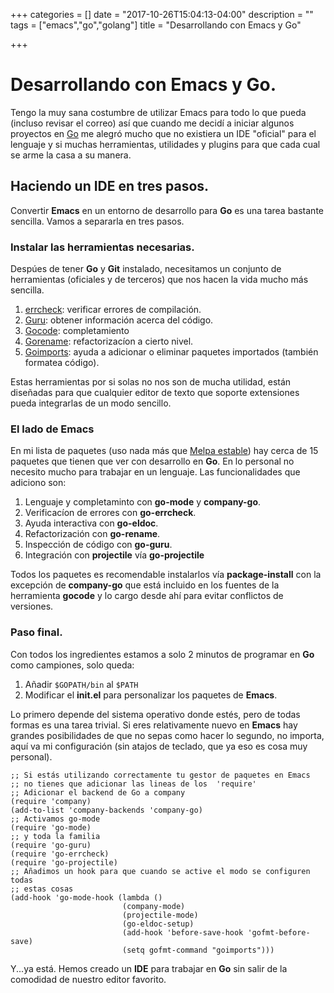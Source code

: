 +++
categories = []
date = "2017-10-26T15:04:13-04:00"
description = ""
tags = ["emacs","go","golang"]
title = "Desarrollando con Emacs y Go"

+++

# Desarrollando con Emacs y Go.

Tengo la muy sana costumbre de utilizar Emacs para todo lo que pueda (incluso
revisar el correo) así que cuando me decidí a iniciar algunos proyectos en
[Go](https://golang.org ) me alegró mucho que no existiera un IDE "oficial" para
el lenguaje y si muchas herramientas, utilidades y plugins para que cada cual se
arme la casa a su manera.


## Haciendo un IDE en tres pasos.

Convertir **Emacs** en un entorno de desarrollo para **Go** es una tarea bastante
sencilla. Vamos a separarla en tres pasos.

### Instalar las herramientas necesarias.

Despúes de tener **Go** y **Git** instalado, necesitamos un conjunto de herramientas
(oficiales y de terceros) que nos hacen la vida mucho más sencilla.

1. [errcheck](http://github.com/kisielk/errcheck ): verificar errores de compilación.
2. [Guru](http://golang.com/x/tools/cmd/guru ): obtener información acerca del código.
3. [Gocode](http://github.com/nsf/gocode ): completamiento
4. [Gorename](http://golang.org/x/tools/cmd/gorename ): refactorizacíon a cierto
   nivel.
4. [Goimports](http://golang.org/x/tools/cmd/goimports ): ayuda a adicionar o
    eliminar paquetes importados (también formatea código).

Estas herramientas por si solas no nos son de mucha utilidad, están diseñadas
para que cualquier editor de texto que soporte extensiones pueda integrarlas de
un modo sencillo.


### El lado de Emacs

En mi lista de paquetes (uso nada más que [Melpa
estable](http://melpa.org/packages/ )) hay cerca de 15 paquetes que tienen que
ver con desarrollo en **Go**. En lo personal no necesito mucho para trabajar en un
lenguaje. Las funcionalidades que adiciono son:

1. Lenguaje y completaminto con **go-mode** y **company-go**.
2. Verificacíon de errores con **go-errcheck**.
3. Ayuda interactiva con **go-eldoc**.
4. Refactorización con **go-rename**.
5. Inspección de código con **go-guru**.
6. Integración con **projectile** vía **go-projectile**

Todos los paquetes es recomendable instalarlos vía **package-install** con la
excepción de **company-go** que está incluido en los fuentes de la herramienta
**gocode** y lo cargo desde ahí para evitar conflictos de versiones.

### Paso final.

Con todos los ingredientes estamos a solo 2 minutos de programar en **Go** como
campiones, solo queda:

1. Añadir `$GOPATH/bin` al `$PATH`
2. Modificar el **init.el** para personalizar los paquetes de **Emacs**.

Lo primero depende del sistema operativo donde estés, pero de todas formas es
una tarea trivial. Si eres relativamente nuevo en **Emacs** hay grandes
posibilidades de que no sepas como hacer lo segundo, no importa, aquí va mi
configuración (sin atajos de teclado, que ya eso es cosa muy personal).

```emacs-lisp
;; Si estás utilizando correctamente tu gestor de paquetes en Emacs
;; no tienes que adicionar las lineas de los  'require'
;; Adicionar el backend de Go a company
(require 'company)
(add-to-list 'company-backends 'company-go)
;; Activamos go-mode
(require 'go-mode)
;; y toda la familia
(require 'go-guru)
(require 'go-errcheck)
(require 'go-projectile)
;; Añadimos un hook para que cuando se active el modo se configuren todas
;; estas cosas
(add-hook 'go-mode-hook (lambda ()
                         (company-mode)
                         (projectile-mode)
                         (go-eldoc-setup)
                         (add-hook 'before-save-hook 'gofmt-before-save)
                         (setq gofmt-command "goimports")))

```

Y...ya está. Hemos creado un **IDE** para trabajar en **Go** sin salir de la
comodidad de nuestro editor favorito.
